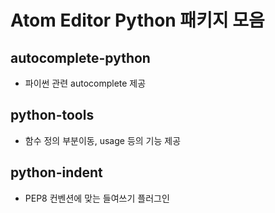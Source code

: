 # Atom Editor Python 패키지 모음

## autocomplete-python
- 파이썬 관련 autocomplete 제공

## python-tools
- 함수 정의 부분이동, usage 등의 기능 제공

## python-indent
- PEP8 컨벤션에 맞는 들여쓰기 플러그인
